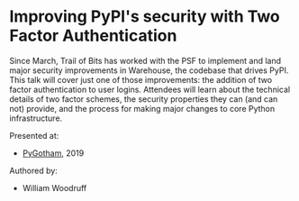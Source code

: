 Improving PyPI's security with Two Factor Authentication
========================================================

Since March, Trail of Bits has worked with the PSF to implement and land major security
improvements in Warehouse, the codebase that drives PyPI. This talk will cover just one of those
improvements: the addition of two factor authentication to user logins.
Attendees will learn about the technical details of two factor schemes, the security properties
they can (and can not) provide, and the process for making major changes to core Python
infrastructure.

Presented at:

* [PyGotham](https://2019.pygotham.org), 2019

Authored by:

* William Woodruff
